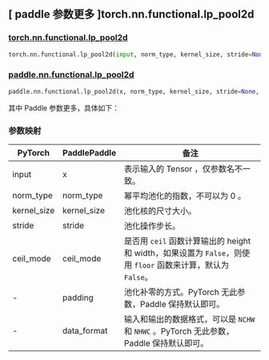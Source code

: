 ## [ paddle 参数更多 ]torch.nn.functional.lp_pool2d

### [torch.nn.functional.lp_pool2d](https://pytorch.org/docs/stable/generated/torch.nn.functional.lp_pool2d.html#torch.nn.functional.lp_pool2d)

```python
torch.nn.functional.lp_pool2d(input, norm_type, kernel_size, stride=None, ceil_mode=False)
```

### [paddle.nn.functional.lp_pool2d](https://www.paddlepaddle.org.cn/documentation/docs/zh/develop/api/paddle/nn/functional/lp_pool2d_cn.html#lp-pool2d)
```python
paddle.nn.functional.lp_pool2d(x, norm_type, kernel_size, stride=None, padding=0, ceil_mode=False, data_format="NCWH", name=None)
```

其中 Paddle 参数更多，具体如下：

### 参数映射

| PyTorch       | PaddlePaddle | 备注                                                   |
| ------------- | ------------ | ------------------------------------------------------ |
| input         | x            | 表示输入的 Tensor ，仅参数名不一致。  |
| norm_type     | norm_type    | 幂平均池化的指数，不可以为 0 。 |
| kernel_size   | kernel_size  | 池化核的尺寸大小。|
| stride        | stride       | 池化操作步长。|
| ceil_mode     | ceil_mode    | 是否用 `ceil` 函数计算输出的 height 和 width，如果设置为 `False`，则使用 `floor` 函数来计算，默认为 `False`。|
| -             | padding      | 池化补零的方式。PyTorch 无此参数，Paddle 保持默认即可。|
| -             | data_format  | 输入和输出的数据格式，可以是 `NCHW` 和 `NHWC` 。PyTorch 无此参数，Paddle 保持默认即可。|
